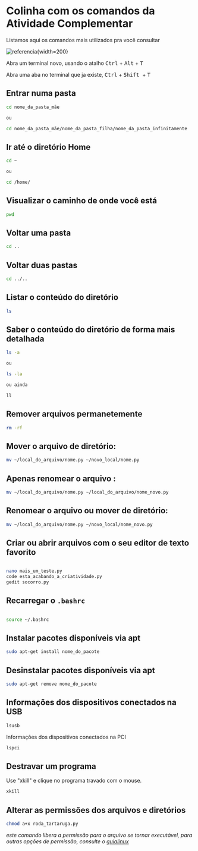 # Colinha com os comandos da Atividade Complementar

Listamos aqui os comandos mais utilizados pra você consultar 


![referencia](https://github.com/liciascl/Linuxbasico/tree/master/docs/img/atalhos.png){width=200}




Abra um terminal novo, usando o atalho <kbd>Ctrl</kbd> + <kbd>Alt</kbd> + <kbd>T</kbd>



Abra uma aba no terminal que ja existe, <kbd>Ctrl</kbd> + <kbd>Shift </kbd> + <kbd>T</kbd>


## Entrar numa pasta

```bash
cd nome_da_pasta_mãe

ou

cd nome_da_pasta_mãe/nome_da_pasta_filha/nome_da_pasta_infinitamente

```

## Ir até o diretório Home


```bash
cd ~

ou

cd /home/

```

## Visualizar o caminho de onde você está

```bash
pwd

```

## Voltar uma pasta

```bash
cd ..

```

## Voltar duas pastas

```bash
cd ../..

```

## Listar o conteúdo do diretório


```bash
ls

```

## Saber o conteúdo do diretório de forma mais detalhada


```bash
ls -a

ou

ls -la

ou ainda

ll

```

## Remover arquivos permanetemente

```bash
rm -rf

```


## Mover o arquivo de diretório:


```bash
mv ~/local_do_arquivo/nome.py ~/novo_local/nome.py

```


## Apenas renomear o arquivo :


```bash
mv ~/local_do_arquivo/nome.py ~/local_do_arquivo/nome_novo.py

```

## Renomear o arquivo ou mover de diretório:


```bash
mv ~/local_do_arquivo/nome.py ~/novo_local/nome_novo.py

```

## Criar ou abrir arquivos com o seu editor de texto favorito

```bash

nano mais_um_teste.py
code esta_acabando_a_criatividade.py
gedit socorro.py


```

## Recarregar o  `.bashrc `

```bash

source ~/.bashrc

```

## Instalar pacotes disponíveis via apt


```bash
sudo apt-get install nome_do_pacote

```


## Desinstalar pacotes disponíveis via apt

```bash
sudo apt-get remove nome_do_pacote

```

## Informações dos dispositivos conectados na USB 

```bash
lsusb

```
Informações dos dispositivos conectados na PCI

```bash
lspci

```

## Destravar um programa 

Use "xkill" e clique no programa travado com o mouse.


```bash
xkill

```

## Alterar as permissões dos arquivos e diretórios


```bash
chmod a+x roda_tartaruga.py

```
*este comando libera a permissão para o arquivo se tornar executável, para outras opções de permissão, consulte o [guialinux](https://guialinux.uniriotec.br/chmod/)*


